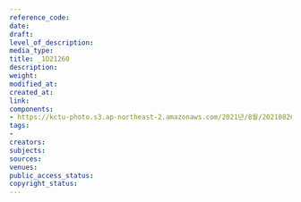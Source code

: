 ```yaml
---
reference_code: 
date: 
draft: 
level_of_description: 
media_type: 
title: _1D21260
description: 
weight: 
modified_at: 
created_at: 
link: 
components:
- https://kctu-photo.s3.ap-northeast-2.amazonaws.com/2021년/8월/20210826_하반기+총파업+대장정_강원/_1D21260.jpg
tags:
- 
creators: 
subjects: 
sources: 
venues: 
public_access_status: 
copyright_status: 
---
```

